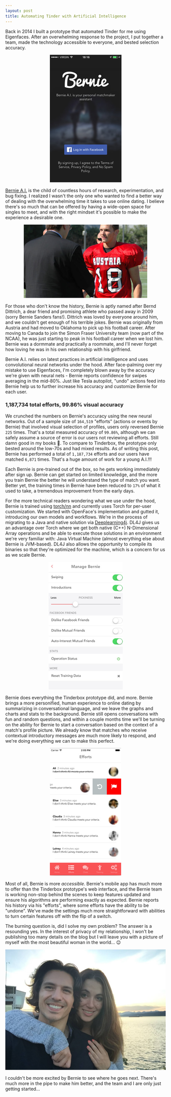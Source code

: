 ```yaml
---
layout: post
title: Automating Tinder with Artificial Intelligence
---
```


Back in 2014 I built a prototype that automated Tinder for me using Eigenfaces. After an overwhelming response to the project, I put together a team, made the technology accessible to everyone, and bested selection accuracy.

<center><img src="/uploads/bernie_login.jpg" alt="Bernie Dating Assistant | Automate Tinder" class="img-responsive thumbnail" /></center>

<a href="https://itunes.apple.com/us/app/bernie-a.i./id1068738111">Bernie A.I.</a> is the child of countless hours of research, experimentation, and bug fixing. I realized I wasn't the only one who wanted to find a better way of dealing with the overwhelming time it takes to use online dating. I believe there's so much that can be offered by having a wide-open space for singles to meet, and with the right mindset it's possible to make the experience a desirable one.

<center><img src="/uploads/bernd_1.jpg" alt="Bernd Dittrich" class="img-responsive thumbnail" /></center>

For those who don't know the history, Bernie is aptly named after Bernd Dittrich, a dear friend and promising athlete who passed away in 2009 (sorry Bernie Sanders fans!). Dittrich was loved by everyone around him, and we couldn't get enough of his terrible jokes. Bernie was originally from Austria and had moved to Oklahoma to pick up his football career. After moving to Canada to join the Simon Fraser University team (now part of the NCAA), he was just starting to peak in his football career when we lost him. Bernie was a dormmate and practically a roommate, and I'll never forget how loving he was in his own relationship with his girlfriend.

Bernie A.I. relies on latest practices in artificial intelligence and uses convolutional neural networks under the hood. After face-palming over my mistake to use Eigenfaces, I'm completely blown away by the accuracy we're given with neural nets - Bernie reports confidence for swipes averaging in the mid-80%. Just like Tesla autopilot, "undo" actions feed into Bernie help us to further increase his accuracy and customize Bernie for each user.

<h3>1,187,734 total efforts, 99.86% visual accuracy</h3>

We crunched the numbers on Bernie's accuracy using the new neural networks. Out of a sample size of `164,519` "efforts" (actions or events by Bernie) that involved visual selection of profiles, users only reversed Bernie `225` times. That's a total measured accuracy of `99.86%`, although we can safely assume a source of error is our users not reviewing all efforts. Still damn good in my books 💪. To compare to Tinderbox, the prototype only bested around the low-70s and had mixed results. As of writing this post, Bernie has performed a total of `1,187,734` efforts and our users have matched `6,871` times. That's a huge amount of work for a young A.I.!!!

Each Bernie is pre-trained out of the box, so he gets working immediately after sign up. Bernie can get started on limited knowledge, and the more you train Bernie the better he will understand the type of match you want. Better yet, the training times in Bernie have been reduced to `17%` of what it used to take, a tremendous improvement from the early days.

For the more technical readers wondering what we use under the hood, Bernie is trained using <a href="https://github.com/torch/nn" target="_blank">torch/nn</a> and currently uses Torch for per-user customization. We started with OpenFace's implementation and gutted it, introducing our own models and workflows. We're in the process of migrating to a Java and native solution via <a href="http://deeplearning4j.org" target="_blank">Deeplearning4j</a>. DL4J gives us an advantage over Torch where we get both native (C++) N-Dimensional Array operations and be able to execute those solutions in an environment we're very familiar with: Java Virtual Machine (almost everything else about Bernie is JVM-based). DL4J also allows the opportunity to compile its binaries so that they're optimized for the machine, which is a concern for us as we scale Bernie.

<center><img src="/uploads/bernie_settings.jpg" alt="Bernie Settings | Automate Tinder Happn" class="img-responsive thumbnail" /></center>

Bernie does everything the Tinderbox prototype did, and more. Bernie brings a more personified, human experience to online dating by summarizing in conversational language, and we leave the graphs and charts and stats to the background. Bernie still opens conversations with fun and random questions, and within a couple months time we'll be turning on the ability for Bernie to start a conversation based on the context of a match's profile picture. We already know that matches who receive contextual introductory messages are much more likely to respond, and we're doing everything we can to make this perfect.

<center><img src="/uploads/bernie_efforts.jpg" alt="Bernie Dating Assistant | Automate Happn" class="img-responsive thumbnail" /></center>

Most of all, Bernie is more <em>accessible</em>. Bernie's mobile app has much more to offer than the Tinderbox prototype's web interface, and the Bernie team is working non-stop behind the scenes to keep features updated and ensure his algorithms are performing exactly as expected. Bernie reports his history via his "efforts", where some efforts have the ability to be "undone". We've made the settings much more straightforward with abilities to turn certain features off with the flip of a switch.

The burning question is, did I solve my own problem? The answer is a resounding yes. In the interest of privacy of my relationship, I won't be publishing too many details on the blog but I will leave you with a picture of myself with the most beautiful woman in the world... 😉

<center><img src="/uploads/bernie_justinlove.jpg" alt="Bernie Dating Assistant | Justin in Love" class="img-responsive thumbnail" /></center>

I couldn't be more excited by Bernie to see where he goes next. There's much more in the pipe to make him better, and the team and I are only just getting started...